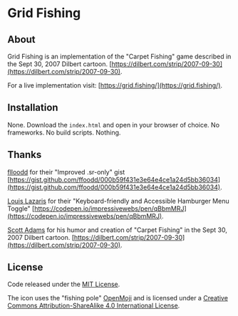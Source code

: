 # Grid Fishing

## About

Grid Fishing is an implementation of the "Carpet Fishing" game described in the Sept 30, 2007 Dilbert cartoon. [https://dilbert.com/strip/2007-09-30](https://dilbert.com/strip/2007-09-30).

For a live implementation visit: [https://grid.fishing/](https://grid.fishing/).

## Installation

None.  Download the `index.html` and open in your browser of choice.  No frameworks.  No build scripts.  Nothing.  

## Thanks

[flloodd](https://github.com/ffoodd) for their "Improved .sr-only" gist [https://gist.github.com/ffoodd/000b59f431e3e64e4ce1a24d5bb36034](https://gist.github.com/ffoodd/000b59f431e3e64e4ce1a24d5bb36034).


[Louis Lazaris](https://codepen.io/impressivewebs) for their "Keyboard-friendly and Accessible Hamburger Menu Toggle" [https://codepen.io/impressivewebs/pen/qBbmMRJ](https://codepen.io/impressivewebs/pen/qBbmMRJ).

[Scott Adams](https://dilbert.com/about) for his humor and creation of "Carpet Fishing" in the Sept 30, 2007 Dilbert cartoon. [https://dilbert.com/strip/2007-09-30](https://dilbert.com/strip/2007-09-30).

## License

Code released under the [MIT License](https://github.com/bstruthers/grid-fishing/blob/main/LICENSE).

The icon uses the "fishing pole" [OpenMoji](https://openmoji.org/library/#search=fishing&emoji=1F3A3) and is licensed under a [Creative Commons Attribution-ShareAlike 4.0 International License](http://creativecommons.org/licenses/by-sa/4.0/).